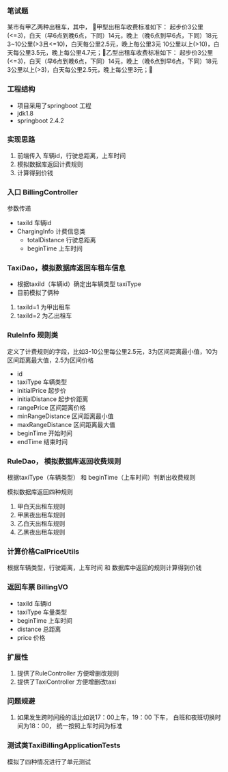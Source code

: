 ### 笔试题
某市有甲乙两种出租车，其中， 甲型出租车收费标准如下： 起步价3公里(<=3)，白天（早6点到晚6点，下同）14元，晚上（晚6点到早6点，下同）18元 3~10公里(>3且<=10)，白天每公里2.5元，晚上每公里3元 10公里以上(>10)，白天每公里3.5元，晚上每公里4.7元；乙型出租车收费标准如下： 起步价3公里(<=3)，白天（早6点到晚6点，下同）14元，晚上（晚6点到早6点，下同）18元 3公里以上(>3)，白天每公里2.5元，晚上每公里3元；


### 工程结构
- 项目采用了springboot 工程
- jdk1.8 
- springboot 2.4.2

### 实现思路
1. 前端传入 车辆id，行驶总距离，上车时间 
2. 模拟数据库返回计费规则
3. 计算得到价钱


### 入口 BillingController

参数传递
- taxiId 车辆id
- ChargingInfo 计费信息类
    - totalDistance 行驶总距离
    - beginTime 上车时间 

### TaxiDao，模拟数据库返回车租车信息

- 根据taxiId（车辆id）确定出车辆类型 taxiType
- 目前模拟了俩种
1. taxiId=1 为甲出租车
2. taxiId=2 为乙出租车

### RuleInfo 规则类
定义了计费规则的字段，比如3-10公里每公里2.5元，3为区间距离最小值，10为区间距离最大值，2.5为区间价格
- id 
- taxiType 车辆类型
- initialPrice  起步价
- initialDistance    起步价距离
- rangePrice 区间距离价格
- minRangeDistance  区间距离最小值
- maxRangeDistance  区间距离最大值
- beginTime 开始时间
- endTime   结束时间


      
### RuleDao， 模拟数据库返回收费规则

根据taxiType（车辆类型） 和 beginTime（上车时间）判断出收费规则

模拟数据库返回四种规则
1. 甲白天出租车规则
2. 甲黑夜出租车规则
3. 乙白天出租车规则
4. 乙黑夜出租车规则

### 计算价格CalPriceUtils
根据车辆类型，行驶距离，上车时间 和 数据库中返回的规则计算得到价钱

### 返回车票 BillingVO 
- taxiId 车辆id
- taxiType 车量类型
- beginTime 上车时间
- distance 总距离
- price 价格

### 扩展性
1. 提供了RuleController 方便增删改规则
2. 提供了TaxiController 方便增删改taxi


### 问题规避
1. 如果发生跨时间段的话比如说17：00上车，19：00 下车，
白班和夜班切换时间为18：00， 统一按照上车时间为标准 

### 测试类TaxiBillingApplicationTests
模拟了四种情况进行了单元测试



